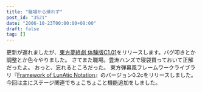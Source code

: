 ```yaml
---
title: "職場から帰れず"
post_id: "3521"
date: "2006-10-23T00:00:00+09:00"
draft: false
tag: []
---
```



更新が遅れましたが、[東方夢終劇 体験版C1.01](/!/thC/)をリリースします。バグ叩きとか調整とか色々やりました。 さてまた職場。豊洲ハンズで寝袋買っておいて正解だったよ。 おっと、忘れるところだった。 東方弾幕風フレームワークライブラリ『[Framework of LunAtic Notation](/tag/flan)』のバージョン0.2cをリリースしました。今回は主にステージ関連でちょこちょこと機能追加をしました。
